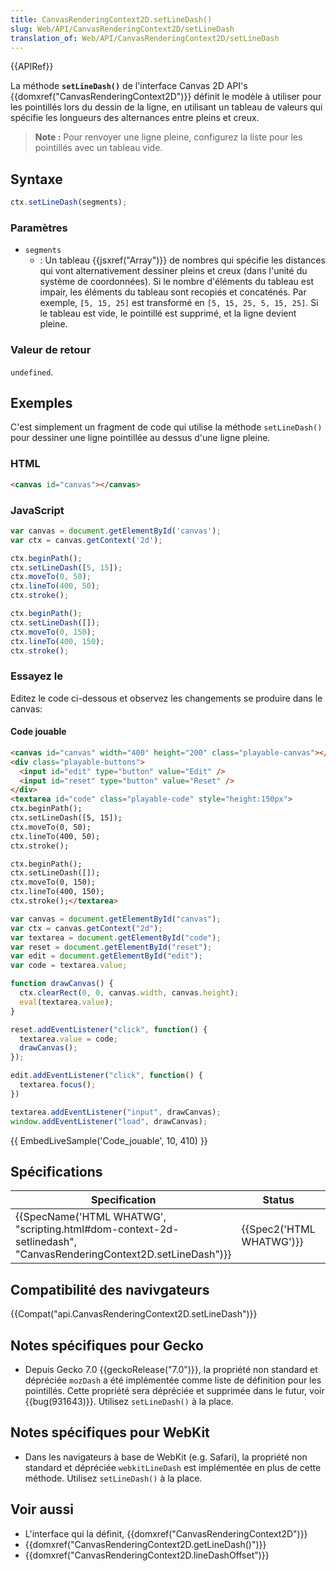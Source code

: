 ```yaml
---
title: CanvasRenderingContext2D.setLineDash()
slug: Web/API/CanvasRenderingContext2D/setLineDash
translation_of: Web/API/CanvasRenderingContext2D/setLineDash
---
```

{{APIRef}}

La méthode **`setLineDash()`** de l'interface Canvas 2D API's {{domxref("CanvasRenderingContext2D")}} définit le modèle à utiliser pour les pointillés lors du dessin de la ligne, en utilisant un tableau de valeurs qui spécifie les longueurs des alternances entre pleins et creux.

> **Note :** Pour renvoyer une ligne pleine, configurez la liste pour les pointillés avec un tableau vide.

## Syntaxe

```js
ctx.setLineDash(segments);
```

### Paramètres

- `segments`
  - : Un tableau {{jsxref("Array")}} de nombres qui spécifie les distances qui vont alternativement dessiner pleins et creux (dans l'unité du système de coordonnées). Si le nombre d'éléments du tableau est impair, les éléments du tableau sont recopiés et concaténés. Par exemple, `[5, 15, 25]` est transformé en `[5, 15, 25, 5, 15, 25]`. Si le tableau est vide, le pointillé est supprimé, et la ligne devient pleine.

### Valeur de retour

`undefined`.

## Exemples

C'est simplement un fragment de code qui utilise la méthode `setLineDash()` pour dessiner une ligne pointillée au dessus d'une ligne pleine.

### HTML

```html
<canvas id="canvas"></canvas>
```

### JavaScript

```js
var canvas = document.getElementById('canvas');
var ctx = canvas.getContext('2d');

ctx.beginPath();
ctx.setLineDash([5, 15]);
ctx.moveTo(0, 50);
ctx.lineTo(400, 50);
ctx.stroke();

ctx.beginPath();
ctx.setLineDash([]);
ctx.moveTo(0, 150);
ctx.lineTo(400, 150);
ctx.stroke();
```

### Essayez le

Editez le code ci-dessous et observez les changements se produire dans le canvas:

#### Code jouable

```html hidden
<canvas id="canvas" width="400" height="200" class="playable-canvas"></canvas>
<div class="playable-buttons">
  <input id="edit" type="button" value="Edit" />
  <input id="reset" type="button" value="Reset" />
</div>
<textarea id="code" class="playable-code" style="height:150px">
ctx.beginPath();
ctx.setLineDash([5, 15]);
ctx.moveTo(0, 50);
ctx.lineTo(400, 50);
ctx.stroke();

ctx.beginPath();
ctx.setLineDash([]);
ctx.moveTo(0, 150);
ctx.lineTo(400, 150);
ctx.stroke();</textarea>
```

```js hidden
var canvas = document.getElementById("canvas");
var ctx = canvas.getContext("2d");
var textarea = document.getElementById("code");
var reset = document.getElementById("reset");
var edit = document.getElementById("edit");
var code = textarea.value;

function drawCanvas() {
  ctx.clearRect(0, 0, canvas.width, canvas.height);
  eval(textarea.value);
}

reset.addEventListener("click", function() {
  textarea.value = code;
  drawCanvas();
});

edit.addEventListener("click", function() {
  textarea.focus();
})

textarea.addEventListener("input", drawCanvas);
window.addEventListener("load", drawCanvas);
```

{{ EmbedLiveSample('Code_jouable', 10, 410) }}

## Spécifications

| Specification                                                                                                                                        | Status                           | Comment |
| ---------------------------------------------------------------------------------------------------------------------------------------------------- | -------------------------------- | ------- |
| {{SpecName('HTML WHATWG', "scripting.html#dom-context-2d-setlinedash", "CanvasRenderingContext2D.setLineDash")}} | {{Spec2('HTML WHATWG')}} |         |

## Compatibilité des navivgateurs

{{Compat("api.CanvasRenderingContext2D.setLineDash")}}

## Notes spécifiques pour Gecko

- Depuis Gecko 7.0 {{geckoRelease("7.0")}}, la propriété non standard et dépréciée `mozDash` a été implémentée comme liste de définition pour les pointillés. Cette propriété sera dépréciée et supprimée dans le futur, voir {{bug(931643)}}. Utilisez `setLineDash()` à la place.

## Notes spécifiques pour WebKit

- Dans les navigateurs à base de WebKit (e.g. Safari), la propriété non standard et dépréciée `webkitLineDash` est implémentée en plus de cette méthode. Utilisez `setLineDash()` à la place.

## Voir aussi

- L'interface qui la définit, {{domxref("CanvasRenderingContext2D")}}
- {{domxref("CanvasRenderingContext2D.getLineDash()")}}
- {{domxref("CanvasRenderingContext2D.lineDashOffset")}}
